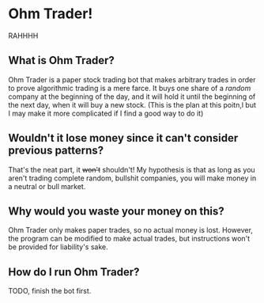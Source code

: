# Ohm Trader!
RAHHHH
## What is Ohm Trader?
  Ohm Trader is a paper stock trading bot that makes arbitrary trades in order to prove algorithmic trading is a mere farce. It buys one share of a *random* company at the beginning of the day, and it will hold it until the beginning of the next day, when it will buy a new stock. (This is the plan at this poitn,l but I may make it more complicated if I find a good way to do it)


## Wouldn't it lose money since it can't consider previous patterns?
That's the neat part, it ~~won't~~ shouldn't! My hypothesis is that as long as you aren't trading complete random, bullshit companies, you will make money in a neutral or bull market.

## Why would you waste your money on this?
Ohm Trader only makes paper trades, so no actual money is lost. However, the program can be modified to make actual trades, but instructions won't be provided for liability's sake.

## How do I run Ohm Trader?
TODO, finish the bot first.
